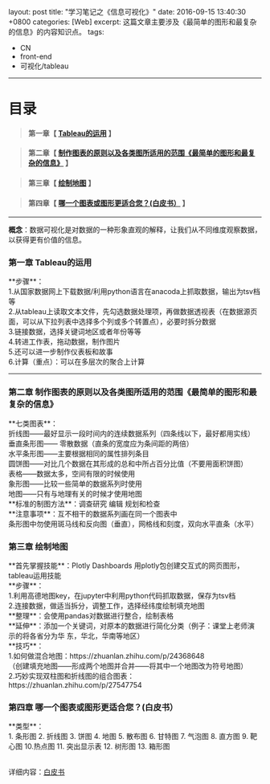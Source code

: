 layout: post
title:  "学习笔记之《信息可视化》"
date:   2016-09-15 13:40:30 +0800
categories: [Web]
excerpt: 这篇文章主要涉及《最简单的图形和最复杂的信息》的内容知识点。
tags:
  - CN
  - front-end
  - 可视化/tableau
---

# 目录

>#### 第一章【 [Tableau的运用](#chapter1) 】


>
>#### 第二章【 [制作图表的原则以及各类图所适用的范围《最简单的图形和最复杂的信息》](#chapter2) 】


>
>#### 第三章【 [绘制地图](#chapter3) 】

>
>#### 第四章【 [哪一个图表或图形更适合您？(白皮书）](#chapter4) 】





---
**概念**：数据可视化是对数据的一种形象直观的解释，让我们从不同维度观察数据，以获得更有价值的信息。
<h3 id="chapter1">第一章 Tableau的运用</h3>
 **步骤**：<br>1.从国家数据网上下载数据/利用python语言在anacoda上抓取数据，输出为tsv档等
                       <br>2.从tableau上读取文本文件，先勾选数据处理项，再做数据透视表（在数据源页面，可以从下拉列表中选择多个列或多个转置点），必要时拆分数据                   
                       <br>3.链接数据，选择关键词地区或者年份等等
                       <br>4.转进工作表，拖动数据，制作图片
                       <br>5.还可以进一步制作仪表板和故事
                       <br>6.计算（重点）：可以在多层次的聚合上计算


---
<h3 id="chapter2">第二章 制作图表的原则以及各类图所适用的范围《最简单的图形和最复杂的信息》</h3>
 **七类图表**：<br>折线图——最好显示一段时间内的连续数据系列（四条线以下，最好都用实线）  
                            <br>垂直条形图—— 零散数据（直条的宽度应为条间距的两倍）
                            <br>水平条形图——主要根据相同的属性排列条目 
                            <br>圆饼图——对比几个数据在其形成的总和中所占百分比值（不要用面积饼图）
                            <br>表格——数据太多，空间有限的时候使用 
                            <br>象形图——比较一些简单的数据系列时使用    <br>地图——只有与地理有关的时候才使用地图
          <br>**标准的制图方法**：调查研究 编辑  规划和检查
          <br>**注意事项**：互不相干的数据系列画在同一个图表中
                            <br>条形图中勿使用斑马线和反向图（垂直），网格线和刻度，双向水平直条（水平）
							
<h3 id="chapter3">第三章 绘制地图</h3>
**首先掌握技能**：Plotly Dashboards  用plotly包创建交互式的网页图形，tableau运用技能
           <br>**步骤**：<br>1.利用高德地图key，在jupyter中利用python代码抓取数据，保存为tsv档
                      <br>2.连接数据，做适当拆分，调整工作，选择经纬度绘制填充地图
           <br>**整理**：会使用pandas对数据进行整合，绘制表格
           <br>**延伸**：添加一个关键词，对原本的数据进行简化分类（例子：课堂上老师演示的将各省分为华   
                      东，华北，华南等地区）
           <br>**技巧**： <br>1.如何做混合地图：https://zhuanlan.zhihu.com/p/24368648
                     <br>（创建填充地图——形成两个地图并合并——将其中一个地图改为符号地图）
                      <br>2.巧妙实现双柱图和折线图的组合图表：https://zhuanlan.zhihu.com/p/27547754

<h3 id="chapter4">第四章 哪一个图表或图形更适合您？(白皮书）</h3>
  **类型**：<br>1. 条形图 2. 折线图 3. 饼图 4. 地图 5. 散布图 6. 甘特图 7. 气泡图 8. 直方图 9. 靶心图 
             10.热点图 11. 突出显示表 12. 树形图 13. 箱形图
             
<br>详细内容：[白皮书](https://www.tableau.com/sites/default/files/media/Whitepapers/which_chart_v6_chs.pdf)	




